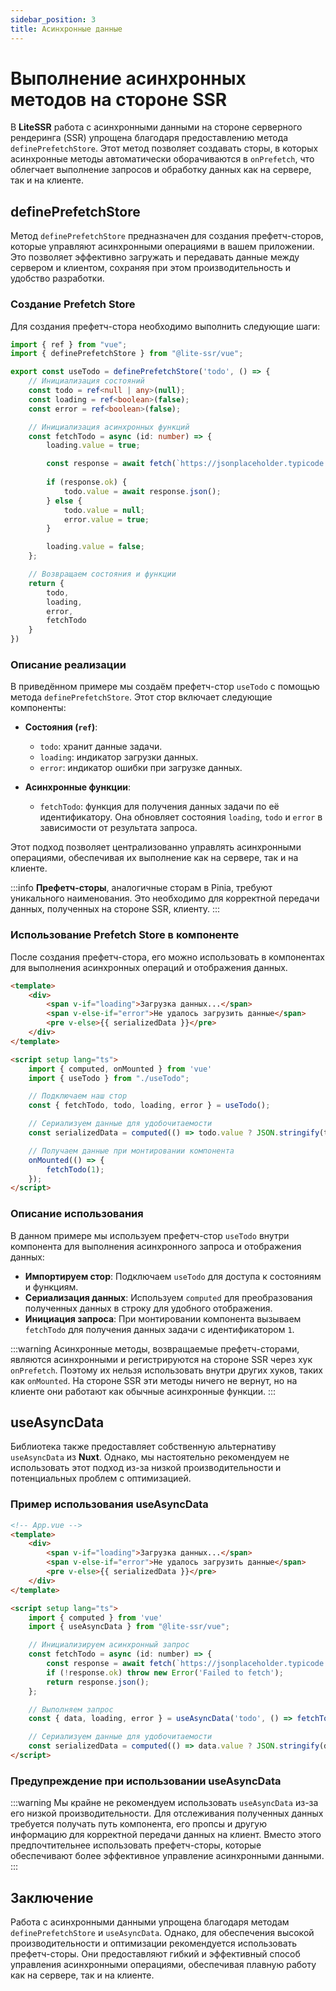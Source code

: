 ```yaml
---
sidebar_position: 3
title: Асинхронные данные
---
```


# Выполнение асинхронных методов на стороне SSR

В **LiteSSR** работа с асинхронными данными на стороне серверного рендеринга (SSR) упрощена благодаря предоставлению метода `definePrefetchStore`. Этот метод позволяет создавать сторы, в которых асинхронные методы автоматически оборачиваются в `onPrefetch`, что облегчает выполнение запросов и обработку данных как на сервере, так и на клиенте.

## definePrefetchStore

Метод `definePrefetchStore` предназначен для создания префетч-сторов, которые управляют асинхронными операциями в вашем приложении. Это позволяет эффективно загружать и передавать данные между сервером и клиентом, сохраняя при этом производительность и удобство разработки.

### Создание Prefetch Store

Для создания префетч-стора необходимо выполнить следующие шаги:

```ts
import { ref } from "vue";
import { definePrefetchStore } from "@lite-ssr/vue";

export const useTodo = definePrefetchStore('todo', () => {
    // Инициализация состояний
    const todo = ref<null | any>(null);
    const loading = ref<boolean>(false);
    const error = ref<boolean>(false);

    // Инициализация асинхронных функций
    const fetchTodo = async (id: number) => {
        loading.value = true;

        const response = await fetch(`https://jsonplaceholder.typicode.com/todos/${id}`);
        
        if (response.ok) {
            todo.value = await response.json();
        } else {
            todo.value = null;
            error.value = true;
        }

        loading.value = false;
    };

    // Возвращаем состояния и функции
    return {
        todo,
        loading,
        error,
        fetchTodo
    }
})
```

### Описание реализации

В приведённом примере мы создаём префетч-стор `useTodo` с помощью метода `definePrefetchStore`. Этот стор включает следующие компоненты:

- **Состояния (`ref`)**:
  - `todo`: хранит данные задачи.
  - `loading`: индикатор загрузки данных.
  - `error`: индикатор ошибки при загрузке данных.

- **Асинхронные функции**:
  - `fetchTodo`: функция для получения данных задачи по её идентификатору. Она обновляет состояния `loading`, `todo` и `error` в зависимости от результата запроса.

Этот подход позволяет централизованно управлять асинхронными операциями, обеспечивая их выполнение как на сервере, так и на клиенте.

:::info
**Префетч-сторы**, аналогичные сторам в Pinia, требуют уникального наименования. Это необходимо для корректной передачи данных, полученных на стороне SSR, клиенту.
:::

### Использование Prefetch Store в компоненте

После создания префетч-стора, его можно использовать в компонентах для выполнения асинхронных операций и отображения данных.

```html
<template>
    <div>
        <span v-if="loading">Загрузка данных...</span>
        <span v-else-if="error">Не удалось загрузить данные</span>
        <pre v-else>{{ serializedData }}</pre>
    </div>
</template>

<script setup lang="ts">
    import { computed, onMounted } from 'vue'
    import { useTodo } from "./useTodo";

    // Подключаем наш стор
    const { fetchTodo, todo, loading, error } = useTodo(); 

    // Сериализуем данные для удобочитаемости
    const serializedData = computed(() => todo.value ? JSON.stringify(todo.value, null, '\t') : '');

    // Получаем данные при монтировании компонента
    onMounted(() => {
        fetchTodo(1);
    });
</script>
```

### Описание использования

В данном примере мы используем префетч-стор `useTodo` внутри компонента для выполнения асинхронного запроса и отображения данных:

- **Импортируем стор**: Подключаем `useTodo` для доступа к состояниям и функциям.
- **Сериализация данных**: Используем `computed` для преобразования полученных данных в строку для удобного отображения.
- **Инициация запроса**: При монтировании компонента вызываем `fetchTodo` для получения данных задачи с идентификатором `1`.

:::warning
Асинхронные методы, возвращаемые префетч-сторами, являются асинхронными и регистрируются на стороне SSR через хук `onPrefetch`. Поэтому их нельзя использовать внутри других хуков, таких как `onMounted`. На стороне SSR эти методы ничего не вернут, но на клиенте они работают как обычные асинхронные функции.
:::

## useAsyncData

Библиотека также предоставляет собственную альтернативу `useAsyncData` из **Nuxt**. Однако, мы настоятельно рекомендуем не использовать этот подход из-за низкой производительности и потенциальных проблем с оптимизацией.

### Пример использования useAsyncData

```html
<!-- App.vue -->
<template>
    <div>
        <span v-if="loading">Загрузка данных...</span>
        <span v-else-if="error">Не удалось загрузить данные</span>
        <pre v-else>{{ serializedData }}</pre>
    </div>
</template>

<script setup lang="ts">
    import { computed } from 'vue'
    import { useAsyncData } from "@lite-ssr/vue";

    // Инициализируем асинхронный запрос
    const fetchTodo = async (id: number) => {
        const response = await fetch(`https://jsonplaceholder.typicode.com/todos/${id}`);
        if (!response.ok) throw new Error('Failed to fetch');
        return response.json();
    };

    // Выполняем запрос
    const { data, loading, error } = useAsyncData('todo', () => fetchTodo(1));

    // Сериализуем данные для удобочитаемости
    const serializedData = computed(() => data.value ? JSON.stringify(data.value, null, '\t') : '');
</script>
```

### Предупреждение при использовании useAsyncData

:::warning
Мы крайне не рекомендуем использовать `useAsyncData` из-за его низкой производительности. Для отслеживания полученных данных требуется получать путь компонента, его пропсы и другую информацию для корректной передачи данных на клиент. Вместо этого предпочтительнее использовать префетч-сторы, которые обеспечивают более эффективное управление асинхронными данными.
:::

## Заключение

Работа с асинхронными данными упрощена благодаря методам `definePrefetchStore` и `useAsyncData`. Однако, для обеспечения высокой производительности и оптимизации рекомендуется использовать префетч-сторы. Они предоставляют гибкий и эффективный способ управления асинхронными операциями, обеспечивая плавную работу как на сервере, так и на клиенте.